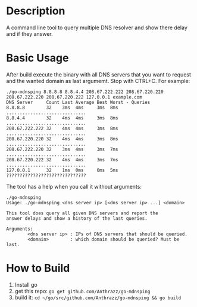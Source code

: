 # Description

A command line tool to query multiple DNS resolver and show there delay and if they answer.

# Basic Usage

After build execute the binary with all DNS servers that you want to request and the wanted domain as last argumemt. Stop with CTRL+C. For example:

```
./go-mdnsping 8.8.8.8 8.8.4.4 208.67.222.222 208.67.220.220 208.67.222.220 208.67.220.222 127.0.0.1 example.com
DNS Server     Count Last Average Best Worst - Queries
8.8.8.8        32    3ms  4ms     3ms  8ms     ..............................
8.8.4.4        32    4ms  4ms     3ms  8ms     ..............................
208.67.222.222 32    4ms  4ms     3ms  8ms     ..............................
208.67.220.220 32    4ms  4ms     3ms  8ms     ..............................
208.67.222.220 32    3ms  4ms     3ms  7ms     ..............................
208.67.220.222 32    4ms  4ms     3ms  7ms     ..............................
127.0.0.1      32    1ms  0ms     0ms  5ms     ??????????????????????????????
```

The tool has a help when you call it without arguments:

```
./go-mdnsping
Usage: ./go-mdnsping <dns server ip> [<dns server ip> ...] <domain>

This tool does query all given DNS servers and report the
answer delays and show a history of the last queries.

Arguments:
        <dns server ip> : IPs of DNS servers that should be queried.
        <domain>        : which domain should be queried? Must be last.
```

# How to Build

1. Install go
2. get this repo: `go get github.com/Anthrazz/go-mdnsping`
3. build it: `cd ~/go/src/github.com/Anthrazz/go-mdnsping && go build`
